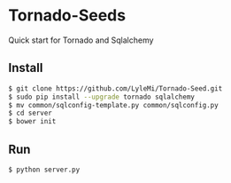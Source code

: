 # Tornado-Seeds

Quick start for Tornado and Sqlalchemy

## Install

```bash
$ git clone https://github.com/LyleMi/Tornado-Seed.git
$ sudo pip install --upgrade tornado sqlalchemy
$ mv common/sqlconfig-template.py common/sqlconfig.py
$ cd server
$ bower init
```

## Run

```bash
$ python server.py
```
